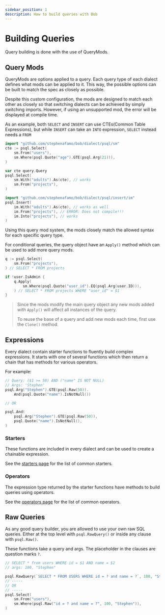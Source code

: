 ```yaml
---
sidebar_position: 1
description: How to build queries with Bob
---
```


# Building Queries

Query building is done with the use of QueryMods.

## Query Mods

QueryMods are options applied to a query. Each query type of each dialect defines what mods can be applied to it. This way, the possible options can be built to match the spec as closely as possible.

Despite this custom configuration, the mods are designed to match each other as closely so that switching dialects can be achieved by simply switching imports. However, if using an unsupported mod, the error will be displayed at compile time.

As an example, both `SELECT` and `INSERT` can use CTEs(Common Table Expressions), but while `INSERT` can take an `INTO` expression, `SELECT` instead needs a `FROM`

```go
import "github.com/stephenafamo/bob/dialect/psql/sm"
cte := psql.Select(
    sm.From("users"),
    sm.Where(psql.Quote("age").GTE(psql.Arg(21))),
)

var cte query.Query
psql.Select(
    sm.With("adults").As(cte), // works
    sm.From("projects"),
)

import "github.com/stephenafamo/bob/dialect/psql/insert/im"
psql.Insert(
    im.With("adults").As(cte), // works as well
    im.From("projects"), // ERROR: Does not compile!!!
    im.Into("projects"), // works
)
```

Using this query mod system, the mods closely match the allowed syntax for each specific query type.

For conditional queries, the query object have an `Apply()` method which can be used to add more query mods.

```go
q := psql.Select(
	sm.From("projects"),
) // SELECT * FROM projects

if !user.IsAdmin {
	q.Apply(
		sm.Where(psql.Quote("user_id").EQ(psql.Arg(user.ID))),
	) // SELECT * FROM projects WHERE "user_id" = $1
}
```

> Since the mods modify the main query object any new mods added with `Apply()` will affect all instances of the query.
>
> To reuse the base of a query and add new mods each time, first use the `Clone()` method.

## Expressions

Every dialect contain starter functions to fluently build complex expressions. It starts with one of several functions which then return a chain that has methods for various operators.

For example:

```go
// Query: ($1 >= 50) AND ("name" IS NOT NULL)
// Args: 'Stephen'
psql.Arg("Stephen").GTE(psql.Raw(50)).
	And(psql.Quote("name").IsNotNull())

// OR

psql.And(
	psql.Arg("Stephen").GTE(psql.Raw(50)),
	psql.Quote("name").IsNotNull(),
)
```

### Starters

These functions are included in every dialect and can be used to create a chainable expression.

See the [starters page](./starters) for the list of common starters.

### Operators

The expression type returned by the starter functions have methods to build queries using operators.

See the [operators page](./operators) for the list of common operators.

## Raw Queries

As any good query builder, you are allowed to use your own raw SQL queries. Either at the top level with `psql.RawQuery()` or inside any clause with `psql.Raw()`.

These functions take a query and args. The placeholder in the clauses are question marks `?`.

```go
// SELECT * from users WHERE id = $1 AND name = $2
// args: 100, "Stephen"

psql.RawQuery(`SELECT * FROM USERS WHERE id = ? and name = ?`, 100, "Stephen")
// -----
// OR
// -----
psql.Select(
	sm.From("users"),
	sm.Where(psql.Raw("id = ? and name = ?", 100, "Stephen")),
)
```
